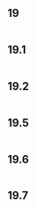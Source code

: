 ## 19  
 ```{include} ./19/19.md
 ``` 
## 19.1  
 ```{include} ./19/19.1.md
 ``` 
## 19.2  
 ```{include} ./19/19.2.md
 ``` 
## 19.5  
 ```{include} ./19/19.5.md
 ``` 
## 19.6  
 ```{include} ./19/19.6.md
 ``` 
## 19.7  
 ```{include} ./19/19.7.md
 ``` 
